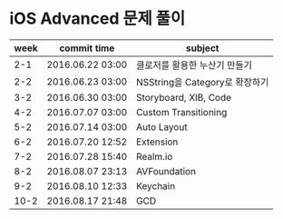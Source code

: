 # iOS Advanced 문제 풀이

| week | commit time | subject |
|----------------|-----------------------------------------------|---|
| 2-1 | 2016.06.22 03:00 | 클로저를 활용한 누산기 만들기|
| 2-2 | 2016.06.23 03:00 | NSString을 Category로 확장하기|
| 3-2 | 2016.06.30 03:00 | Storyboard, XIB, Code |
| 4-2 | 2016.07.07 03:00 | Custom Transitioning |
| 5-2 | 2016.07.14 03:00 | Auto Layout |
| 6-2 | 2016.07.20 12:52 | Extension |
| 7-2 | 2016.07.28 15:40 | Realm.io |
| 8-2 | 2016.08.07 23:13 | AVFoundation |
| 9-2 | 2016.08.10 12:33 | Keychain |
| 10-2 | 2016.08.17 21:48 | GCD |
